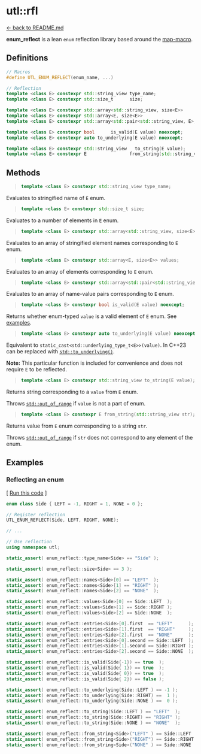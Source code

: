 # utl::rfl

[<- back to README.md](https://github.com/DmitriBogdanov/UTL/tree/master)

**enum_reflect** is a lean `enum` reflection library based around the [map-macro](https://github.com/swansontec/map-macro).

## Definitions

```cpp
// Macros
#define UTL_ENUM_REFLECT(enum_name, ...)

// Reflection
template <class E> constexpr std::string_view type_name;
template <class E> constexpr std::size_t      size;

template <class E> constexpr std::array<std::string_view, size<E>>               names;
template <class E> constexpr std::array<E, size<E>>                              values;
template <class E> constexpr std::array<std::pair<std::string_view, E>, size<E>> entries;

template <class E> constexpr bool      is_valid(E value) noexcept;
template <class E> constexpr auto to_underlying(E value) noexcept;

template <class E> constexpr std::string_view   to_string(E value);
template <class E> constexpr E                from_string(std::string_view str);
```

## Methods

> ```cpp
> template <class E> constexpr std::string_view type_name;
> ```

Evaluates to stringified name of `E` enum.

> ```cpp
> template <class E> constexpr std::size_t size;
> ```

Evaluates to a number of elements in `E` enum.

> ```cpp
> template <class E> constexpr std::array<std::string_view, size<E>> names;
> ```

Evaluates to an array of stringified element names corresponding to `E` enum.

> ```cpp
> template <class E> constexpr std::array<E, size<E>> values;
> ```

Evaluates to an array of elements corresponding to `E` enum.

> ```cpp
> template <class E> constexpr std::array<std::pair<std::string_view, E>, size<E>> entries;
> ```

Evaluates to an array of name-value pairs corresponding to `E` enum.

> ```cpp
> template <class E> constexpr bool is_valid(E value) noexcept;
> ```

Returns whether enum-typed `value` is a valid element of `E` enum. See [examples](#reflecting-an-enum).

> ```cpp
> template <class E> constexpr auto to_underlying(E value) noexcept;
> ```

Equivalent to `static_cast<std::underlying_type_t<E>>(value)`. In C++23 can be replaced with [`std::to_underlying()`](https://en.cppreference.com/w/cpp/utility/to_underlying).

**Note:** This particular function is included for convenience and does not require `E` to be reflected.

> ```cpp
> template <class E> constexpr std::string_view to_string(E value);
> ```

Returns string corresponding to a `value` from `E` enum.

Throws [`std::out_of_range`](https://en.cppreference.com/w/cpp/error/out_of_range) if `value` is not a part of enum.

> ```cpp
> template <class E> constexpr E from_string(std::string_view str);
> ```

Returns value from `E` enum corresponding to a string `str`.

Throws [`std::out_of_range`](https://en.cppreference.com/w/cpp/error/out_of_range) if `str` does not correspond to any element of the enum.

## Examples

### Reflecting an enum

[ [Run this code](https://godbolt.org/#z:OYLghAFBqd5QCxAYwPYBMCmBRdBLAF1QCcAaPECAMzwBtMA7AQwFtMQByARg9KtQYEAysib0QXACx8BBAKoBnTAAUAHpwAMvAFYTStJg1DIApACYAQuYukl9ZATwDKjdAGFUtAK4sGe1wAyeAyYAHI%2BAEaYxCDSAA6oCoRODB7evnoJSY4CQSHhLFEx0naYDilCBEzEBGk%2Bfly2mPY5DJXVBHlhkdGxtlU1dRmNCgOdwd2FvZIAlLaoXsTI7BzmAMzByN5YANQma24IBARxCiAA9OfETADuAHTAhAheEV5KS7KMBHdoLOcAIixCMQ8BZUMB0IZUAA3c5yAAqAXOLCYo2i5ySRnoAH1NttMHDEXcEHE4vtsCYNABBSlUxg%2BHZbVEKHZCPC7EwAdgsOwC2AAYvC9mt/jsALSNHYAJQAkgBxAASQv2osloQA8qFsMLRRo9pz/vsrNTaZdpZhHmjiDtiJgqC0UrSEQFsdhQnIALLYqUCvlueEQNlYUi8gXwkOyxXhnYarUzI202nBAg7FHBCAzfXGqk7XM7N7BYA7ZhsBRxJjLfMEWgJk3UvM7M2KTA2u0OgS0hsFozF1iYMsVlteau1mn1vOjJiOZDY5nRAgQHb0ljY232soEEAgAgATzimGxJcw%2BzcQePa21KpVezMZjP5jMO3ja2znYnVWns4U7wXS4YPlXNsNy3JIAC9z1Pdlz0vEVrzWJ9RzfXNJ0/OcakXZdAPXBwtyPBQT3vC8TAAVgsDQSNFK8RRvMw%2BUFB9c2fbMGxQvAZzQ39MLXFpcL7fCDkIilSK4CidWvB9IyVBimKQnZWPY795ww/8V244CQDwgioPJEiLDMUSqMo29YwpW9GMQ8dkI/Nivx/ZSALUnCQGhMQvH7LSsB00jyOIyjYOos8tzooUEJfWT5NspS/wcoCnJc7x3IE7SiOEgz/NFQKQEkoUZMsuTrIUuzotU2LN2c1zEsgzyUr0tLDQCqCtxM8ywrrHN3ynGyOPskrsLKr4QUqwTdJ8/47hoYhRlzQyaOChiG1C5iOtQxT0OKrCeJAAa8CG5KhIsETfPGvBJpTMTqIk%2BUpLMhtcvaqzOsKqKuNKrdtt26r9v0o6Jqm86jLMEz5tu0cWIKyK1pevq3sEQb%2BKq6CRoou4lDQBh0H%2B1lGpAYKWqWh6VqKqHNve%2BHhtSo7UYEDGZsy7LFvC8HuvWxz%2Bthnayb23TvrGqn0cxzLmoZtqwceiHOJUjb1LwBRsXi9lA207kJS5f5MxmghiDcvHGbF5niel2X5fQRXPO5HYRINdX0p2TXteF%2B78r11aJZi6GQBluWxAV%2B9zfIq3MbtlsHdFwnnsl1mt0943TePc39IDmaqDEJQHd1sPIYj17t1QbEvHR6JaB3QtY6CsMn0xiUQ%2BWrqXZ6qWnKIPOC%2BIIuS7pq74Wt%2BrRQt6uCdroms/dpv86wVvi6MUuQGa7vrx2PU7vTwfw7dzam9GEEp8y3G54u285puu7Q5XzO1/UjfNfb7Hsr3gHsuk0Ga6es/evX3PN%2BvrAms1bU75ooGR8LKOwivrYem0qDEFQCuT%2BRgPLQQgA%2BQ%2Bj5/473Lv3J2GdXZv3UpA6B2JYHAHgeSRBt4H63lQTfTuGDQF1xZtnPBMCr5wKSp9UhgNf7SQFtjIWS8DS0g4HMWgnBiK8D8BwLQpBUCcDcNYawckFhLBbOsHgpBNwSMEXMAA1iAAAbMRO4axOQAA5iIAE4NAaBMWsMwxizHGP0JwSQYjNC8GkRwXgZwNBqNcXMOAsAYCIBQNAuIdBojkEoL8UJ9AYhMiMFwXRli%2BB0AINEM4EAIiuNIBEYI1QdycFUTk5gxAdzqgiNoYC3BeC/DYIIdUDAi5ZKwK8YAbgxC0DOFU0gWAURYhWJI/AtpyjQn7FkzAqgyjDn6bwZMzQsm0DwBEa4JSPDfw0WokELACm8BGcQCIiRMD/EwL04ACyjC%2BL4AYYACgABqO0bjqn3OI1R/BBAiDEOwKQMhBDNjUFk3QjQDDnNMJYaw%2BhFlnEgHMVAcRWidLFKMdAKoQVWEsFwTk4p1RmDcbskEWBIUZiaO2PwEBXBDAaKQQIEwChFEyIkZIAhyV0uyCkLoNLegjGaBuCoYwmWcuJe0GobKegxBGLyzw9Q9CTiFdSkVEg5gKEUcseVjiOCiNIOIyR7idiqGMbosUujJCMiBUWBJdwNDmp2BAXAhASA3jWFwGYvB1FaBmHMBAmAmDj0oEIpxvAtnEW8ZqtxnBPEgG8S6wRpB/FBIWCcYcESIBRLCcQUIfZOC6v1Ya41hhTW6PNea3gmB8BEDxXoV5whRDiC%2BRW356h1kAtIDca4cRtm%2BrVS49Z7j1TDjiMOHYqAqA6r1Qao1cS80Fr1BADwLBonRHtY651vjtGxHzbosxkgzBcD1RocxnIuAJNVc40gAag1ZPcWGiNy7SA6LWJIO4uit2SA0GYsxW7dH7o0GYaQwiOBrE7Vq0NPiNFutVdijV56gORtA7spIzhJBAA%3D%3D%3D) ]

```cpp
enum class Side { LEFT = -1, RIGHT = 1, NONE = 0 };

// Register reflection
UTL_ENUM_REFLECT(Side, LEFT, RIGHT, NONE);

// ...

// Use reflection
using namespace utl;

static_assert( enum_reflect::type_name<Side> == "Side" );

static_assert( enum_reflect::size<Side> == 3 );

static_assert( enum_reflect::names<Side>[0] == "LEFT"  );
static_assert( enum_reflect::names<Side>[1] == "RIGHT" );
static_assert( enum_reflect::names<Side>[2] == "NONE"  );

static_assert( enum_reflect::values<Side>[0] == Side::LEFT  );
static_assert( enum_reflect::values<Side>[1] == Side::RIGHT );
static_assert( enum_reflect::values<Side>[2] == Side::NONE  );

static_assert( enum_reflect::entries<Side>[0].first  == "LEFT"      );
static_assert( enum_reflect::entries<Side>[1].first  == "RIGHT"     );
static_assert( enum_reflect::entries<Side>[2].first  == "NONE"      );
static_assert( enum_reflect::entries<Side>[0].second == Side::LEFT  );
static_assert( enum_reflect::entries<Side>[1].second == Side::RIGHT );
static_assert( enum_reflect::entries<Side>[2].second == Side::NONE  );

static_assert( enum_reflect::is_valid(Side{-1}) == true  );
static_assert( enum_reflect::is_valid(Side{ 1}) == true  );
static_assert( enum_reflect::is_valid(Side{ 0}) == true  );
static_assert( enum_reflect::is_valid(Side{ 2}) == false );

static_assert( enum_reflect::to_underlying(Side::LEFT ) == -1 );
static_assert( enum_reflect::to_underlying(Side::RIGHT) ==  1 );
static_assert( enum_reflect::to_underlying(Side::NONE ) ==  0 );

static_assert( enum_reflect::to_string(Side::LEFT ) == "LEFT"  );
static_assert( enum_reflect::to_string(Side::RIGHT) == "RIGHT" );
static_assert( enum_reflect::to_string(Side::NONE ) == "NONE"  );

static_assert( enum_reflect::from_string<Side>("LEFT" ) == Side::LEFT  );
static_assert( enum_reflect::from_string<Side>("RIGHT") == Side::RIGHT );
static_assert( enum_reflect::from_string<Side>("NONE" ) == Side::NONE  );
```